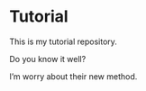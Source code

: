 # Tutorial

This is my tutorial repository.

Do you know it well?

I’m worry about their new method.
